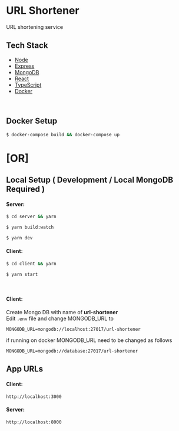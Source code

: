 
<br>

# URL Shortener
URL shortening service

## Tech Stack
* [Node](https://github.com/nodejs/node)
* [Express](https://github.com/expressjs/express)
* [MongoDB](https://github.com/mongodb/mongo)
* [React](https://github.com/facebook/react)
* [TypeScript](https://github.com/microsoft/TypeScript)
* [Docker](https://github.com/docker)

<br>

## Docker Setup
```bash
$ docker-compose build && docker-compose up
```


# [OR]

## Local Setup ( Development  / Local MongoDB Required )
#### Server:
```bash
$ cd server && yarn
```
```bash
$ yarn build:watch
```
```bash
$ yarn dev
```
#### Client:
```bash
$ cd client && yarn
```
```bash
$ yarn start
```

<br>

#### Client:

Create Mongo DB with name of **url-shortener**
<br>
Edit   ```.env``` file and change MONGODB_URL to
```
MONGODB_URL=mongodb://localhost:27017/url-shortener
```
if running on docker MONGODB_URL need to be changed as follows

```
MONGODB_URL=mongodb://database:27017/url-shortener
```


## App URLs
#### Client:
```
http://localhost:3000
```
#### Server:
```
http://localhost:8000
```

<br>

